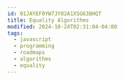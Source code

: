 ```yaml
---
id: 01JAYEF0YW7JY02A1XSG63BHQT
title: Equality Algorithms
modified: 2024-10-24T02:31:04-04:00
tags:
  - javascript
  - programming
  - roadmaps
  - algorithms
  - equality
---
```

